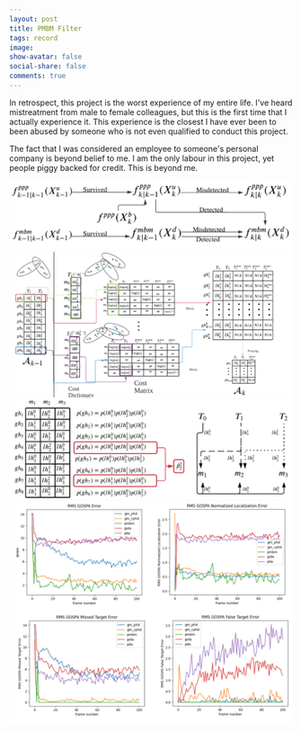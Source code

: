 ```yaml
---
layout: post
title: PMBM Filter
tags: record
image:
show-avatar: false
social-share: false
comments: true
---
```


In retrospect, this project is the worst experience of my entire life. I've heard mistreatment from male to female colleagues, but this is the first time that I actually experience it. This experience is the closest I have ever been to been abused by someone who is not even qualified to conduct this project. 

The fact that I was considered an employee to someone's personal company is beyond belief to me. I am the only labour in this project, yet people piggy backed for credit. This is beyond me.

![1](/assets/img/PMBM/PMBM_Recursion.png)
![1](/assets/img/PMBM/PMBM.png)
![1](/assets/img/PMBM/MarginalProbability.png)
![1](/assets/img/PMBM/Simulation.png)


